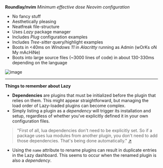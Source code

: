 **Roundlay/nvim** _Minimum effective dose Neovim configuration_
- No fancy stuff
- Aesthetically pleasing
- Neatfreak file-structure
- Uses _Lazy_ package manager
- Includes _Plug_ configuration examples
- Includes _Tree-sitter_ query/highlight examples
- Boots in <40ms on _Windows 11_ in _Alacritty_ running as Admin (wOrKs oN My mAcHiNe)
- Boots into large source files (~3000 lines of code) in about 130-330ms depending on the language

![image](https://github.com/Roundlay/nvim/assets/4133752/b5667cd3-62d6-4114-839a-b6f67c89e5e0)

- - -

**Things to remember about Lazy**

- **Dependencies** are plugins that must be initialized before the plugin that relies on them. This might appear straightforward, but managing the load order of Lazy-loaded plugins can become complex.
- Simply listing a plugin as a _dependency_ will trigger its installation and setup, regardless of whether you've explicitly defined it in your own configuration files.
> "First of all, lua dependencies don't need to be explicitly set. So if a package uses lua modules from another plugin, you don't need to add those dependencies. That's being done automatically." [↗](https://github.com/folke/lazy.nvim/discussions/611#discussioncomment-5175400)
- Using the `name` attribute to rename plugins can result in duplicate entries in the Lazy dashboard. This seems to occur when the renamed plugin is also a _dependency_.
